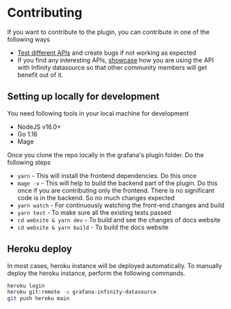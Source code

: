 # Contributing

If you want to contribute to the plugin, you can contribute in one of the following ways

- [Test different APIs](https://github.com/yesoreyeram/grafana-infinity-datasource/discussions/categories/specific-apis) and create bugs if not working as expected
- If you find any interesting APIs, [showcase](https://github.com/yesoreyeram/grafana-infinity-datasource/discussions/categories/show-and-tell) how you are using the API with Infinity datasource so that other community members will get benefit out of it.

## Setting up locally for development

You need following tools in your local machine for development

- NodeJS v16.0+
- Go 1.16
- Mage

Once you clone the repo locally in the grafana's plugin folder. Do the following steps

- `yarn` - This will install the frontend dependencies. Do this once
- `mage -v` - This will help to build the backend part of the plugin. Do this once if you are contributing only the frontend. There is no significant code is in the backend. So no much changes expected
- `yarn watch` - For continuously watching the front-end changes and build
- `yarn test` - To make sure all the existing tests passed
- `cd website & yarn dev` - To build and see the changes of docs website
- `cd website & yarn build` - To build the docs website

## Heroku deploy

In most cases, heroku instance will be deployed automatically. To manually deploy the heroku instance, perform the following commands.

```sh
heroku login
heroku git:remote -a grafana-infinity-datasource
git push heroku main
```
